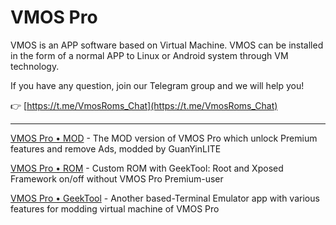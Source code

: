 # VMOS Pro


VMOS is an APP software based on Virtual Machine. VMOS can be installed in the form of a normal APP to Linux or Android system through VM technology.

If you have any question, join our Telegram group and we will help you!

👉 [https://t.me/VmosRoms_Chat](https://t.me/VmosRoms_Chat)

---


[VMOS Pro • MOD](./mod) - The MOD version of VMOS Pro which unlock Premium features and remove Ads, modded by GuanYinLITE

[VMOS Pro • ROM](./rom) - Custom ROM with GeekTool: Root and Xposed Framework on/off without VMOS Pro Premium-user

[VMOS Pro • GeekTool](./geektool) - Another based-Terminal Emulator app with various features for modding virtual machine of VMOS Pro
 
